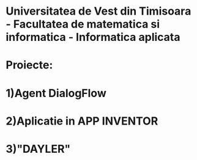 # Universitatea de Vest din Timisoara - Facultatea de matematica si informatica - Informatica aplicata

# Proiecte: 
# 1)Agent DialogFlow
# 2)Aplicatie in APP INVENTOR
# 3)"DAYLER"
